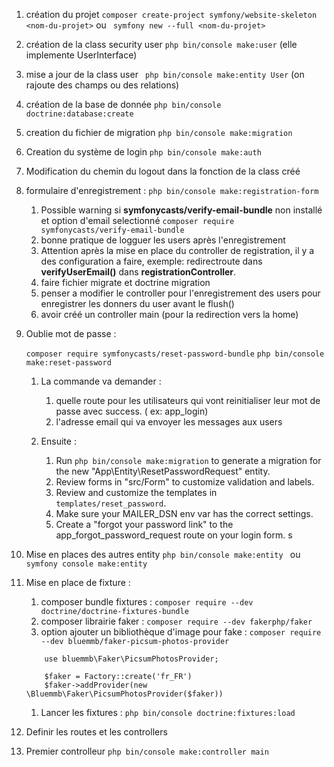 

1. création du projet `` composer create-project symfony/website-skeleton <nom-du-projet> `` ou `` symfony new --full <nom-du-projet>``

2. création de la class security user `` php bin/console make:user `` (elle implemente UserInterface)

3. mise a jour de la class user `` php bin/console make:entity User`` (on rajoute des champs ou des relations)

4. création de la base de donnée `` php bin/console doctrine:database:create ``

5. creation du fichier de migration `` php bin/console make:migration ``

6. Creation du système de login ``php bin/console make:auth``

7. Modification du chemin du logout dans la fonction de la class créé

8. formulaire d'enregistrement : ``php bin/console make:registration-form``
    1. Possible warning si **symfonycasts/verify-email-bundle** non installé et option d'email selectionné
        ``composer require symfonycasts/verify-email-bundle``
    2. bonne pratique de logguer les users après l'enregistrement
    3. Attention après la mise en place du controller de registration, il y a des configuration a faire, exemple: redirectroute dans __verifyUserEmail()__ dans __registrationController__.
    4. faire fichier migrate et doctrine migration
    5. penser a modifier le controller pour l'enregistrement des users pour enregistrer les donners du user avant le flush()
    6. avoir créé un controller main (pour la redirection vers la home)

9.  Oublie mot de passe :
    
    `` composer require symfonycasts/reset-password-bundle ``
    `` php bin/console make:reset-password ``
    
    1. La commande va demander :
        1. quelle route pour les utilisateurs qui vont reinitialiser leur mot de passe avec success. ( ex: app_login)
        2. l'adresse email qui va envoyer les messages aux users

    2. Ensuite :
       1. Run ``php bin/console make:migration`` to generate a migration for the new "App\Entity\ResetPasswordRequest" entity.
       2. Review forms in "src/Form" to customize validation and labels.
       3. Review and customize the templates in ``templates/reset_password``.
       4. Make sure your MAILER_DSN env var has the correct settings.
       5. Create a "forgot your password link" to the app_forgot_password_request route on your login form.
s
10. Mise en places des autres entity 
    ``php bin/console make:entity ``
    ou
    ``symfony console make:entity``

11. Mise en place de fixture  :
    1. composer bundle fixtures : `` composer require --dev doctrine/doctrine-fixtures-bundle ``
    2. composer librairie faker : `` composer require --dev fakerphp/faker ``
    3. option ajouter un bibliothèque d'image pour fake : ``composer require --dev bluemmb/faker-picsum-photos-provider ``
    ```
        use bluemmb\Faker\PicsumPhotosProvider;

        $faker = Factory::create('fr_FR')
        $faker->addProvider(new \Bluemmb\Faker\PicsumPhotosProvider($faker))
    ```
    1. Lancer les fixtures : `` php bin/console doctrine:fixtures:load ``

12. Definir les routes et les controllers

13. Premier controlleur ``php bin/console make:controller main``


